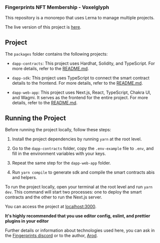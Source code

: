 ### Fingerprints NFT Membership - Voxelglyph

This repository is a monorepo that uses Lerna to manage multiple projects.

The live version of this project is [here](https://migration.fingerprintsdao.xyz/).

## Project

The `packages` folder contains the following projects:

- `dapp-contracts`: This project uses Hardhat, Solidity, and TypeScript. For more details, refer to the [README.md](./packages/dapp-contracts/README.md).

- `dapp-sdk`: This project uses TypeScript to connect the smart contract details to the frontend. For more details, refer to the [README.md](./packages/dapp-sdk/README.md).

- `dapp-web-app`: This project uses Next.js, React, TypeScript, Chakra UI, and Wagmi. It serves as the frontend for the entire project. For more details, refer to the [README.md](./packages/dapp-web-app/README.md).

## Running the Project

Before running the project locally, follow these steps:

1. Install the project dependencies by running `yarn` at the root level.

2. Go to the `dapp-contracts` folder, copy the `.env-example` file to `.env`, and fill in the environment variables with your keys.

3. Repeat the same step for the `dapp-web-app` folder.

4. Run `yarn compile` to generate sdk and compile the smart contracts abis and helpers.

To run the project locally, open your terminal at the root level and run `yarn dev`. This command will start two processes: one to deploy the smart contracts and the other to run the Next.js server.

You can access the project at [localhost:3000](http://localhost:3000).

**It's highly recommended that you use editor config, eslint, and prettier plugins in your editor**

Further details or information about technologies used here, you can ask in the [Fingerprints discord](https://discord.gg/Mg7wx36upM) or to the author, [Arod](https://twitter.com/thearodeth).
